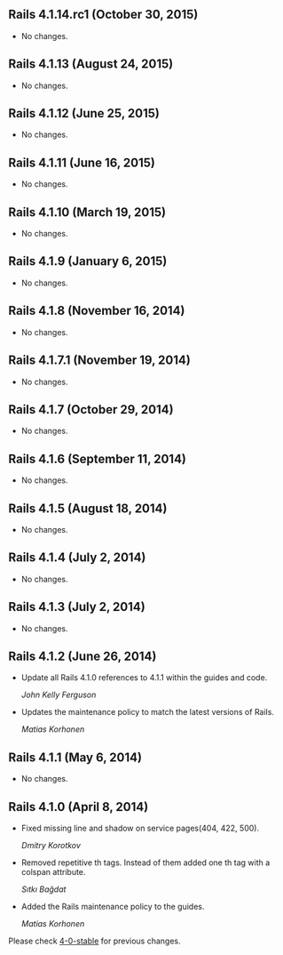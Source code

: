 ## Rails 4.1.14.rc1 (October 30, 2015) ##

*   No changes.


## Rails 4.1.13 (August 24, 2015) ##

*   No changes.


## Rails 4.1.12 (June 25, 2015) ##

*   No changes.


## Rails 4.1.11 (June 16, 2015) ##

*   No changes.


## Rails 4.1.10 (March 19, 2015) ##

*   No changes.


## Rails 4.1.9 (January 6, 2015) ##

*   No changes.


## Rails 4.1.8 (November 16, 2014) ##

*   No changes.


## Rails 4.1.7.1 (November 19, 2014) ##

*   No changes.


## Rails 4.1.7 (October 29, 2014) ##

*   No changes.


## Rails 4.1.6 (September 11, 2014) ##

*   No changes.


## Rails 4.1.5 (August 18, 2014) ##

*   No changes.


## Rails 4.1.4 (July 2, 2014) ##

*   No changes.


## Rails 4.1.3 (July 2, 2014) ##

*   No changes.


## Rails 4.1.2 (June 26, 2014) ##

* Update all Rails 4.1.0 references to 4.1.1 within the guides and code.

    *John Kelly Ferguson*

*   Updates the maintenance policy to match the latest versions of Rails.

    *Matias Korhonen*


## Rails 4.1.1 (May 6, 2014) ##

*   No changes.


## Rails 4.1.0 (April 8, 2014) ##

*   Fixed missing line and shadow on service pages(404, 422, 500).

    *Dmitry Korotkov*

*   Removed repetitive th tags. Instead of them added one th tag with a colspan attribute.

    *Sıtkı Bağdat*

*   Added the Rails maintenance policy to the guides.

    *Matias Korhonen*

Please check [4-0-stable](https://github.com/rails/rails/blob/4-0-stable/guides/CHANGELOG.md) for previous changes.
